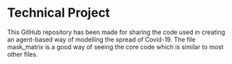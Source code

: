 # Technical Project

This GitHub repository has been made for sharing the code used in creating an agent-based way of modelling the spread of Covid-19. The file mask_matrix is a good way of seeing the core code which is similar to most other files. 
